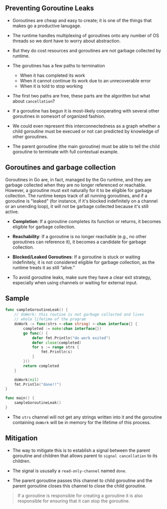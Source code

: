 ## Preventing Goroutine Leaks

- Goroutines are cheap and easy to create; it is one of the things that makes go a productive lanugage.

- The runtime handles multiplexing of goroutines onto any number of OS threads so we dont have to worry about abstraction.

- But they do cost resources and goroutines are not garbage collected by runtime.

- The gorutines has a few paths to termination
    - When it has completed its work
    - When it cannot continue its work due to an unrecoverable error
    - When it is told to stop working

- The first two paths are free, these parts are the algorithm but what about ``cancellation``?

- If a goroutine has begun it is most-likely cooperating with several other goroutines in somesort of organized fashion.

- We could even represent this interconnectedness as a graph whether a child goroutine must be execued or not can predicted by knowledge of other goroutines.

- The parent goroutiine (the main goroutine) must be able to tell the child goroutine to terminate with full contextual example.

## Goroutines and garbage collection

Goroutines in Go are, in fact, managed by the Go runtime, and they are garbage collected when they are no longer referenced or reachable. However, a goroutine must exit naturally for it to be eligible for garbage collection. The runtime keeps track of all running goroutines, and if a goroutine is "leaked" (for instance, if it's blocked indefinitely on a channel or an unending loop), it will not be garbage collected because it's still active.


-  **Completion**: If a goroutine completes its function or returns, it becomes eligible for garbage collection.
-  **Reachability**: If a goroutine is no longer reachable (e.g., no other goroutines can reference it), it becomes a candidate for garbage collection.
-  **Blocked/Leaked Goroutines**: If a goroutine is stuck or waiting indefinitely, it is not considered eligible for garbage collection, as the runtime treats it as still “alive.”

- To avoid goroutine leaks, make sure they have a clear exit strategy, especially when using channels or waiting for external input.

## Sample

```go
func sampleGoroutineLeak() {
	// doWork: this routine is not garbage collected and lives
	// whole lifetime of the program
	doWork := func(strs <-chan string) <-chan interface{} {
		completed := make(chan interface{})
		go func() {
			defer fmt.Println("do work exited")
			defer close(completed)
			for s := range strs {
				fmt.Println(s)
			}
		}()
		return completed
	}

	doWork(nil)
	fmt.Println("done!!")
}

func main() {
	sampleGoroutineLeak()
}
```
- The ``strs`` channel will not get any strings written into it and the goroutine containing ``doWork`` will be in memory for the lifetime of this process.

## Mitigation

- The way to mitigate this is to establish a signal between the parent goroutine and children that allows parent to ``signal cancellation`` to its children.

- The signal is ususally a ``read-only-channel`` named ``done``.

- The parent goroutine passes this channel to child goroutine and the parent goroutine closes this channel to close the child goroutine.

> If a goroutine is responsible for creating a goroutine it is also responsible for ensuring that it can stop the goroutine.

